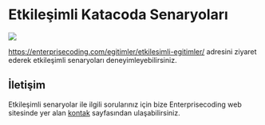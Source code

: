 # Etkileşimli Katacoda Senaryoları

[![](http://shields.katacoda.com/katacoda/enctech/count.svg)](https://www.katacoda.com/ecoding "Enterprisecoding'in katacoda senaryoları")

https://enterprisecoding.com/egitimler/etkilesimli-egitimler/ adresini ziyaret ederek etkileşimli senaryoları deneyimleyebilirsiniz.

## İletişim

Etkileşimli senaryolar ile ilgili sorularınız için bize Enterprisecoding web sitesinde yer alan [kontak](http://www.enterprisecoding.com/iletisim) sayfasından ulaşabilirsiniz.
